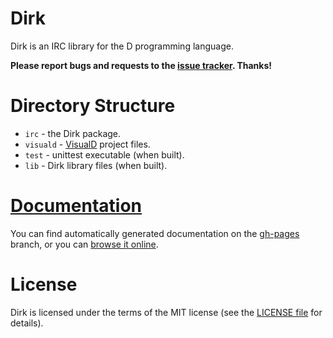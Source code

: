 Dirk
============================================
Dirk is an IRC library for the D programming language.

**Please report bugs and requests to the [issue tracker](https://github.com/JakobOvrum/Dirk/issues). Thanks!**

Directory Structure
============================================

 * `irc` - the Dirk package.
 * `visuald` - [VisualD](http://www.dsource.org/projects/visuald) project files.
 * `test` - unittest executable (when built).
 * `lib` - Dirk library files (when built).

[Documentation](http://jakobovrum.github.com/Dirk/)
============================================
You can find automatically generated documentation on the [gh-pages](https://github.com/JakobOvrum/Dirk/tree/gh-pages) branch, or you can [browse it online](http://jakobovrum.github.com/Dirk/).

License
============================================
Dirk is licensed under the terms of the MIT license (see the [LICENSE file](http://github.com/JakobOvrum/LuaD/blob/master//LICENSE) for details).
